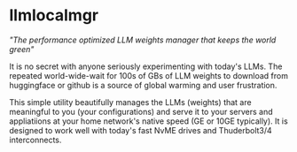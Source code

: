 # llmlocalmgr

_"The performance optimized LLM weights manager that keeps the world green"_

It is no secret with anyone seriously experimenting with today's LLMs.   The repeated world-wide-wait for 100s of GBs of LLM weights to download from huggingface or github is a source of global warming and user frustration.

This simple utility beautifully manages the LLMs (weights) that are meaningful to you (your configurations) and serve it to your servers and appliatiions at your home network's native speed (GE or 10GE typically).  It is designed to work  well with today's fast NvME drives and Thuderbolt3/4 interconnects. 
